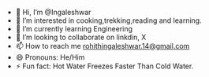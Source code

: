 - 👋 Hi, I’m @Ingaleshwar
- 👀 I’m interested in cooking,trekking,reading and learning.
- 🌱 I’m currently learning Engineering
- 💞️ I’m looking to collaborate on linkdin, X
- 📫 How to reach me rohithingaleshwar.14@gmail.com
- 😄 Pronouns: He/Him
- ⚡ Fun fact: Hot Water Freezes Faster Than Cold Water.

<!---
Ingaleshwar/Ingaleshwar is a ✨ special ✨ repository because its `README.md` (this file) appears on your GitHub profile.
You can click the Preview link to take a look at your changes.
--->
